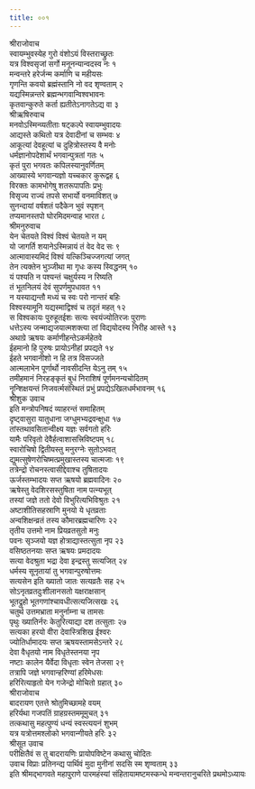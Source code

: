 ```yaml
---
title: ००१
---
```

श्रीराजोवाच  
स्वायम्भुवस्येह गुरो वंशोऽयं विस्तराच्छ्रुतः  
यत्र विश्वसृजां सर्गो मनूनन्यान्वदस्व नः १  
मन्वन्तरे हरेर्जन्म कर्माणि च महीयसः  
गृणन्ति कवयो ब्रह्मंस्तानि नो वद शृण्वताम् २  
यद्यस्मिन्नन्तरे ब्रह्मन्भगवान्विश्वभावनः  
कृतवान्कुरुते कर्ता ह्यतीतेऽनागतेऽद्य वा ३  
श्रीऋषिरुवाच  
मनवोऽस्मिन्व्यतीताः षट्कल्पे स्वायम्भुवादयः  
आद्यस्ते कथितो यत्र देवादीनां च सम्भवः ४  
आकूत्यां देवहूत्यां च दुहित्रोस्तस्य वै मनोः  
धर्मज्ञानोपदेशार्थं भगवान्पुत्रतां गतः ५  
कृतं पुरा भगवतः कपिलस्यानुवर्णितम्  
आख्यास्ये भगवान्यज्ञो यच्चकार कुरूद्वह ६  
विरक्तः कामभोगेषु शतरूपापतिः प्रभुः  
विसृज्य राज्यं तपसे सभार्यो वनमाविशत् ७  
सुनन्दायां वर्षशतं पदैकेन भुवं स्पृशन्  
तप्यमानस्तपो घोरमिदमन्वाह भारत ८  
श्रीमनुरुवाच  
येन चेतयते विश्वं विश्वं चेतयते न यम्  
यो जागर्ति शयानेऽस्मिन्नायं तं वेद वेद सः ९  
आत्मावास्यमिदं विश्वं यत्किञ्चिज्जगत्यां जगत्  
तेन त्यक्तेन भुञ्जीथा मा गृधः कस्य स्विद्धनम् १०  
यं पश्यति न पश्यन्तं चक्षुर्यस्य न रिष्यति  
तं भूतनिलयं देवं सुपर्णमुपधावत ११  
न यस्याद्यन्तौ मध्यं च स्वः परो नान्तरं बहिः  
विश्वस्यामूनि यद्यस्माद्विश्वं च तदृतं महत् १२  
स विश्वकायः पुरुहूतईशः सत्यः स्वयंज्योतिरजः पुराणः  
धत्तेऽस्य जन्माद्यजयात्मशक्त्या तां विद्ययोदस्य निरीह आस्ते १३  
अथाग्रे ऋषयः कर्माणीहन्तेऽकर्महेतवे  
ईहमानो हि पुरुषः प्रायोऽनीहां प्रपद्यते १४  
ईहते भगवानीशो न हि तत्र विसज्जते  
आत्मलाभेन पूर्णार्थो नावसीदन्ति येऽनु तम् १५  
तमीहमानं निरहङ्कृतं बुधं निराशिषं पूर्णमनन्यचोदितम्  
नॄन्शिक्षयन्तं निजवर्त्मसंस्थितं प्रभुं प्रपद्येऽखिलधर्मभावनम् १६  
श्रीशुक उवाच  
इति मन्त्रोपनिषदं व्याहरन्तं समाहितम्  
दृष्ट्वासुरा यातुधाना जग्धुमभ्यद्रवन्क्षुधा १७  
तांस्तथावसितान्वीक्ष्य यज्ञः सर्वगतो हरिः  
यामैः परिवृतो देवैर्हत्वाशासत्त्रिविष्टपम् १८  
स्वारोचिषो द्वितीयस्तु मनुरग्नेः सुतोऽभवत्  
द्युमत्सुषेणरोचिष्मत्प्रमुखास्तस्य चात्मजाः १९  
तत्रेन्द्रो रोचनस्त्वासीद्देवाश्च तुषितादयः  
ऊर्जस्तम्भादयः सप्त ऋषयो ब्रह्मवादिनः २०  
ऋषेस्तु वेदशिरसस्तुषिता नाम पत्न्यभूत्  
तस्यां जज्ञे ततो देवो विभुरित्यभिविश्रुतः २१  
अष्टाशीतिसहस्राणि मुनयो ये धृतव्रताः  
अन्वशिक्षन्व्रतं तस्य कौमारब्रह्मचारिणः २२  
तृतीय उत्तमो नाम प्रियव्रतसुतो मनुः  
पवनः सृञ्जयो यज्ञ होत्राद्यास्तत्सुता नृप २३  
वसिष्ठतनयाः सप्त ऋषयः प्रमदादयः  
सत्या वेदश्रुता भद्रा देवा इन्द्रस्तु सत्यजित् २४  
धर्मस्य सूनृतायां तु भगवान्पुरुषोत्तमः  
सत्यसेन इति ख्यातो जातः सत्यव्रतैः सह २५  
सोऽनृतव्रतदुःशीलानसतो यक्षराक्षसान्  
भूतद्रुहो भूतगणांश्चावधीत्सत्यजित्सखः २६  
चतुर्थ उत्तमभ्राता मनुर्नाम्ना च तामसः  
पृथुः ख्यातिर्नरः केतुरित्याद्या दश तत्सुताः २७  
सत्यका हरयो वीरा देवास्त्रिशिख ईश्वरः  
ज्योतिर्धामादयः सप्त ऋषयस्तामसेऽन्तरे २८  
देवा वैधृतयो नाम विधृतेस्तनया नृप  
नष्टाः कालेन यैर्वेदा विधृताः स्वेन तेजसा २९  
तत्रापि जज्ञे भगवान्हरिण्यां हरिमेधसः  
हरिरित्याहृतो येन गजेन्द्रो मोचितो ग्रहात् ३०  
श्रीराजोवाच  
बादरायण एतत्ते श्रोतुमिच्छामहे वयम्  
हरिर्यथा गजपतिं ग्राहग्रस्तममूमुचत् ३१  
तत्कथासु महत्पुण्यं धन्यं स्वस्त्ययनं शुभम्  
यत्र यत्रोत्तमश्लोको भगवान्गीयते हरिः ३२  
श्रीसूत उवाच  
परीक्षितैवं स तु बादरायणिः प्रायोपविष्टेन कथासु चोदितः  
उवाच विप्राः प्रतिनन्द्य पार्थिवं मुदा मुनीनां सदसि स्म शृण्वताम् ३३  
इति श्रीमद्भागवते महापुराणे पारमहंस्यां संहितायामष्टमस्कन्धे मन्वन्तरानुचरिते प्रथमोऽध्यायः